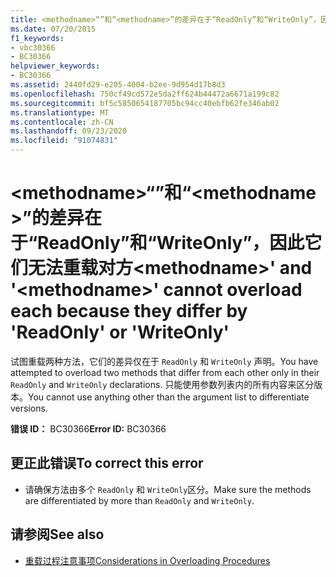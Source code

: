 ```yaml
---
title: <methodname>“”和“<methodname>”的差异在于“ReadOnly”和“WriteOnly”，因此它们无法重载对方
ms.date: 07/20/2015
f1_keywords:
- vbc30366
- BC30366
helpviewer_keywords:
- BC30366
ms.assetid: 2440fd29-e205-4004-b2ee-9d954d17b8d3
ms.openlocfilehash: 750cf49cd572e5da2ff624b44472a6671a199c82
ms.sourcegitcommit: bf5c5850654187705bc94cc40ebfb62fe346ab02
ms.translationtype: MT
ms.contentlocale: zh-CN
ms.lasthandoff: 09/23/2020
ms.locfileid: "91074831"
---
```

# <a name="methodname-and-methodname-cannot-overload-each-because-they-differ-by-readonly-or-writeonly"></a><span data-ttu-id="1bee9-102">\<methodname>“”和“\<methodname>”的差异在于“ReadOnly”和“WriteOnly”，因此它们无法重载对方</span><span class="sxs-lookup"><span data-stu-id="1bee9-102">\<methodname>' and '\<methodname>' cannot overload each because they differ by 'ReadOnly' or 'WriteOnly'</span></span>

<span data-ttu-id="1bee9-103">试图重载两种方法，它们的差异仅在于 `ReadOnly` 和 `WriteOnly` 声明。</span><span class="sxs-lookup"><span data-stu-id="1bee9-103">You have attempted to overload two methods that differ from each other only in their `ReadOnly` and `WriteOnly` declarations.</span></span> <span data-ttu-id="1bee9-104">只能使用参数列表内的所有内容来区分版本。</span><span class="sxs-lookup"><span data-stu-id="1bee9-104">You cannot use anything other than the argument list to differentiate versions.</span></span>  
  
 <span data-ttu-id="1bee9-105">**错误 ID：** BC30366</span><span class="sxs-lookup"><span data-stu-id="1bee9-105">**Error ID:** BC30366</span></span>  
  
## <a name="to-correct-this-error"></a><span data-ttu-id="1bee9-106">更正此错误</span><span class="sxs-lookup"><span data-stu-id="1bee9-106">To correct this error</span></span>  
  
- <span data-ttu-id="1bee9-107">请确保方法由多个 `ReadOnly` 和 `WriteOnly`区分。</span><span class="sxs-lookup"><span data-stu-id="1bee9-107">Make sure the methods are differentiated by more than `ReadOnly` and `WriteOnly`.</span></span>  
  
## <a name="see-also"></a><span data-ttu-id="1bee9-108">请参阅</span><span class="sxs-lookup"><span data-stu-id="1bee9-108">See also</span></span>

- [<span data-ttu-id="1bee9-109">重载过程注意事项</span><span class="sxs-lookup"><span data-stu-id="1bee9-109">Considerations in Overloading Procedures</span></span>](../programming-guide/language-features/procedures/considerations-in-overloading-procedures.md)
